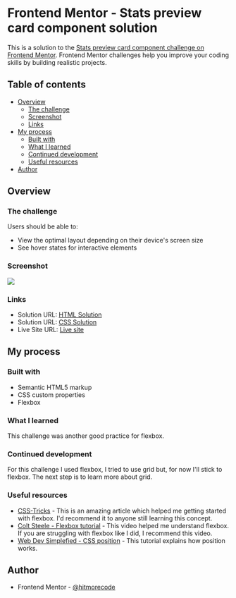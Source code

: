# Frontend Mentor - Stats preview card component solution

This is a solution to the [Stats preview card component challenge on Frontend Mentor](https://www.frontendmentor.io/challenges/stats-preview-card-component-8JqbgoU62). Frontend Mentor challenges help you improve your coding skills by building realistic projects. 

## Table of contents

- [Overview](#overview)
  - [The challenge](#the-challenge)
  - [Screenshot](#screenshot)
  - [Links](#links)
- [My process](#my-process)
  - [Built with](#built-with)
  - [What I learned](#what-i-learned)
  - [Continued development](#continued-development)
  - [Useful resources](#useful-resources)
- [Author](#author)


## Overview

### The challenge

Users should be able to:

- View the optimal layout depending on their device's screen size
- See hover states for interactive elements

### Screenshot

![](./screenshot/screenshot.jpg)


### Links

- Solution URL: [HTML Solution](https://github.com/hitmorecode/3_column_preview_card_component/blob/main/index.html)
- Solution URL: [CSS Solution](https://github.com/hitmorecode/3_column_preview_card_component/blob/main/css/style.css)
- Live Site URL: [Live site](https://hitmorecode.github.io/3_column_preview_card_component/)

## My process

### Built with

- Semantic HTML5 markup
- CSS custom properties
- Flexbox


### What I learned

This challenge was another good practice for flexbox.

### Continued development

For this challenge I used flexbox, I tried to use grid but, for now I'll stick to flexbox.
The next step is to learn more about grid.


### Useful resources

- [CSS-Tricks](https://css-tricks.com/snippets/css/a-guide-to-flexbox/) - This is an amazing article which helped me getting started with flexbox. I'd recommend it to anyone still learning this concept.
- [Colt Steele - Flexbox tutorial](https://www.youtube.com/watch?v=qZv-rNx0jEA) - This video helped me understand flexbox. If you are struggling with flexbox like I did, I recommend this video.
- [Web Dev Simplefied - CSS position](https://www.youtube.com/watch?v=jx5jmI0UlXU) - This tutorial explains how position works.

## Author

- Frontend Mentor - [@hitmorecode](https://www.frontendmentor.io/profile/hitmorecode)